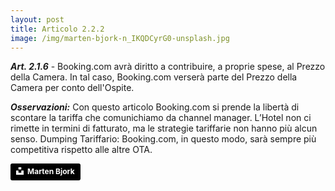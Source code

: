```yaml
---
layout: post
title: Articolo 2.2.2
image: /img/marten-bjork-n_IKQDCyrG0-unsplash.jpg
---
```


***Art. 2.1.6*** - Booking.com avrà diritto a contribuire, a proprie spese, al Prezzo della Camera. In tal caso,
Booking.com verserà parte del Prezzo della Camera per conto dell'Ospite.

***Osservazioni:*** Con questo articolo Booking.com si prende la libertà di scontare la tariffa che
comunichiamo da channel manager. L’Hotel non ci rimette in termini di fatturato, ma le strategie
tariffarie non hanno più alcun senso. Dumping Tariffario: Booking.com, in questo modo, sarà sempre
più competitiva rispetto alle altre OTA.


<a style="background-color:black;color:white;text-decoration:none;padding:4px 6px;font-family:-apple-system, BlinkMacSystemFont, &quot;San Francisco&quot;, &quot;Helvetica Neue&quot;, Helvetica, Ubuntu, Roboto, Noto, &quot;Segoe UI&quot;, Arial, sans-serif;font-size:12px;font-weight:bold;line-height:1.2;display:inline-block;border-radius:3px" href="https://unsplash.com/@martenbjork?utm_medium=referral&amp;utm_campaign=photographer-credit&amp;utm_content=creditBadge" target="_blank" rel="noopener noreferrer" title="Download free do whatever you want high-resolution photos from Marten Bjork"><span style="display:inline-block;padding:2px 3px"><svg xmlns="http://www.w3.org/2000/svg" style="height:12px;width:auto;position:relative;vertical-align:middle;top:-2px;fill:white" viewBox="0 0 32 32"><title>unsplash-logo</title><path d="M10 9V0h12v9H10zm12 5h10v18H0V14h10v9h12v-9z"></path></svg></span><span style="display:inline-block;padding:2px 3px">Marten Bjork</span></a>